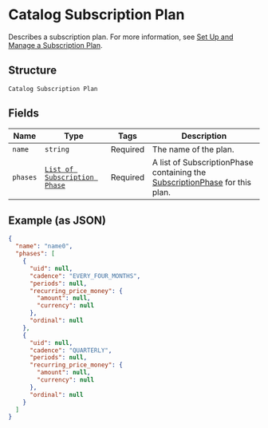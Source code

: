 
# Catalog Subscription Plan

Describes a subscription plan. For more information, see
[Set Up and Manage a Subscription Plan](https://developer.squareup.com/docs/subscriptions-api/setup-plan).

## Structure

`Catalog Subscription Plan`

## Fields

| Name | Type | Tags | Description |
|  --- | --- | --- | --- |
| `name` | `string` | Required | The name of the plan. |
| `phases` | [`List of Subscription Phase`](../../doc/models/subscription-phase.md) | Required | A list of SubscriptionPhase containing the [SubscriptionPhase](../../doc/models/subscription-phase.md) for this plan. |

## Example (as JSON)

```json
{
  "name": "name0",
  "phases": [
    {
      "uid": null,
      "cadence": "EVERY_FOUR_MONTHS",
      "periods": null,
      "recurring_price_money": {
        "amount": null,
        "currency": null
      },
      "ordinal": null
    },
    {
      "uid": null,
      "cadence": "QUARTERLY",
      "periods": null,
      "recurring_price_money": {
        "amount": null,
        "currency": null
      },
      "ordinal": null
    }
  ]
}
```

